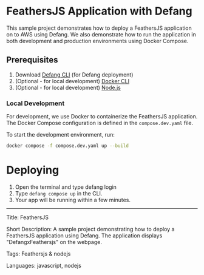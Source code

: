 # FeathersJS Application with Defang

This sample project demonstrates how to deploy a FeathersJS application on to AWS using Defang. We also demonstrate how to run the application in both development and production environments using Docker Compose.

## Prerequisites

1. Download [Defang CLI](https://github.com/DefangLabs/defang) (for Defang deployment)
2. (Optional - for local development) [Docker CLI](https://docs.docker.com/engine/install/)
3. (Optional - for local development) [Node.js](https://nodejs.org/en/download/)

### Local Development

For development, we use Docker to containerize the FeathersJS application. The Docker Compose configuration is defined in the `compose.dev.yaml` file.

To start the development environment, run:

```sh
docker compose -f compose.dev.yaml up --build
```

# Deploying

1. Open the terminal and type defang login
2. Type `defang compose up` in the CLI.
3. Your app will be running within a few minutes.

---

Title: FeathersJS

Short Description: A sample project demonstrating how to deploy a FeathersJS application using Defang. The application displays "DefangxFeathersjs" on the webpage.

Tags: Feathersjs & nodejs

Languages: javascript, nodejs
